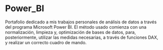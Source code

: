# Power_BI
Portafolio dedicado a mis trabajos personales de análisis de datos a través del programa Microsoft Power BI.  El método usado comienza con una normalización, limpieza y, optimización de bases de datos, para, posteriormente, utilizar las medidas necesarias, a través de funciones DAX,  y realizar un correcto cuadro de mando.
